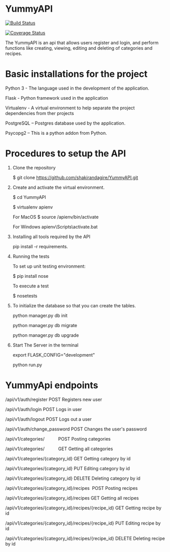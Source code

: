 # YummyAPI

[![Build Status](https://travis-ci.org/shakirandagire/YummyAPI.svg?branch=develop)](https://travis-ci.org/shakirandagire/YummyAPI) 

[![Coverage Status](https://coveralls.io/repos/github/shakirandagire/YummyAPI/badge.svg?branch=develop)](https://coveralls.io/github/shakirandagire/YummyAPI?branch=develop)

The YummyAPI is an api that allows users register and login, and perform functions like creating, viewing, editing and deleting of categories and recipes.

# Basic installations for the project
Python 3 - The language used in the development of the application.

Flask - Python framework used in the application

Virtualenv - A virtual environment to help separate the project dependencies from ther projects

PostgreSQL – Postgres database used by the application.

Psycopg2 – This is a python addon from Python.

# Procedures to setup the API
1. Clone the repository

    $ git clone https://github.com/shakirandagire/YummyAPI.git
    
2. Create and activate the virtual environment.

    $ cd YummyAPI
    
    $ virtualenv apienv
    
    For MacOS 
    $ source /apienv/bin/activate
    
    For Windows
    apienv\Scripts\activate.bat
    
3. Installing all tools required by the API

    pip install -r requirements.
    
4. Running the tests

    To set up unit testing environment:
    
    $ pip install nose

    To execute a test 
    
    $ nosetests

5. To initialize the database so that you can create the tables.

    python manager.py db init
    
    python manager.py db migrate
    
    python manager.py db upgrade

6. Start The Server in the terminal

    export FLASK_CONFIG="development"
    
    python run.py
    

# YummyApi endpoints

/api/v1/auth/register	         POST	Registers new user	

/api/v1/auth/login	             POST	Logs in user

/api/v1/auth/logout	             POST	Logs out a user	

/api/v1/auth/change_password	 POST	Changes the user's password

/api/v1/categories/	             POST    Posting categories

/api/v1/categories/	             GET     Getting all categories

/api/v1/categories/{category_id} GET     Getting category by id

/api/v1/categories/{category_id} PUT     Editing category by id

/api/v1/categories/{category_id} DELETE  Deleting category by id

/api/v1/categories/{category_id}/recipes  POST    Posting recipes

/api/v1/categories/{category_id}/recipes  GET     Getting all recipes

/api/v1/categories/{category_id}/recipes/{recipe_id} GET     Getting recipe by id

/api/v1/categories/{category_id}/recipes/{recipe_id} PUT     Editing recipe by id

/api/v1/categories/{category_id}/recipes/{recipe_id} DELETE  Deleting recipe by id
